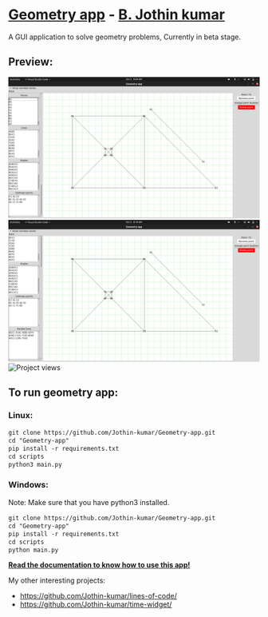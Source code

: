 # [Geometry app](https://jothin-kumar.github.io/Geometry-app/) - [B. Jothin kumar](https://jothin-kumar.github.io/)

A GUI application to solve geometry problems, Currently in beta stage.
## Preview:
![Screenshot of geometry app](https://raw.githubusercontent.com/Jothin-kumar/Geometry-app/master/geometry%20app-1.png)
![Screenshot of geometry app](https://raw.githubusercontent.com/Jothin-kumar/Geometry-app/master/geometry%20app-2.png)
![Project views](https://visitor-badge.glitch.me/badge?page_id=Jothin-kumar.Geometry-app)  
## To run geometry app:
### Linux:
```
git clone https://github.com/Jothin-kumar/Geometry-app.git
cd "Geometry-app"
pip install -r requirements.txt
cd scripts
python3 main.py
```
### Windows:
Note: Make sure that you have python3 installed.
```
git clone https://github.com/Jothin-kumar/Geometry-app.git
cd "Geometry-app"
pip install -r requirements.txt
cd scripts
python main.py
```
**[Read the documentation to know how to use this app!](http://geometry-app.rtfd.io/)**

My other interesting projects:
 - https://github.com/Jothin-kumar/lines-of-code/
 - https://github.com/Jothin-kumar/time-widget/
